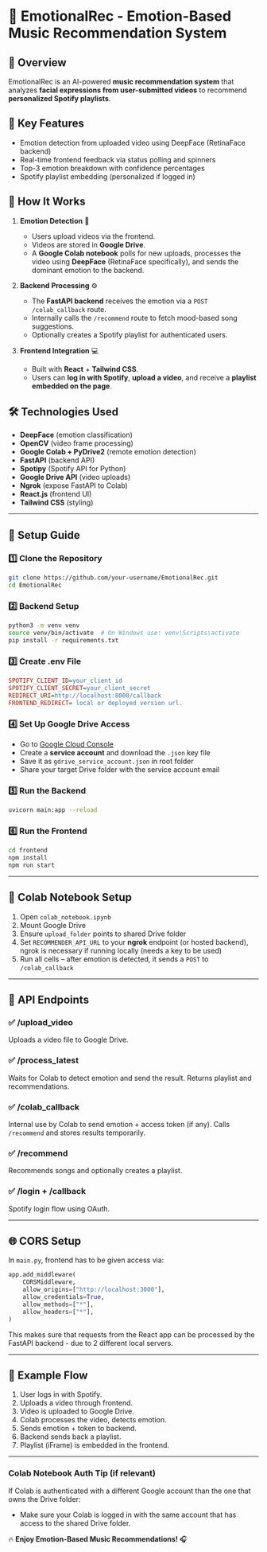 # 🎵 EmotionalRec - Emotion-Based Music Recommendation System

## **📌 Overview**
EmotionalRec is an AI-powered **music recommendation system** that analyzes **facial expressions from user-submitted videos** to recommend **personalized Spotify playlists**.

## 🎉 Key Features
- Emotion detection from uploaded video using DeepFace (RetinaFace backend)
- Real-time frontend feedback via status polling and spinners
- Top-3 emotion breakdown with confidence percentages
- Spotify playlist embedding (personalized if logged in)

## **🚀 How It Works**
1. **Emotion Detection** 🧠
   - Users upload videos via the frontend.
   - Videos are stored in **Google Drive**.
   - A **Google Colab notebook** polls for new uploads, processes the video using **DeepFace** (RetinaFace specifically), and sends the dominant emotion to the backend.

2. **Backend Processing** ⚙️
   - The **FastAPI backend** receives the emotion via a `POST /colab_callback` route.
   - Internally calls the `/recommend` route to fetch mood-based song suggestions.
   - Optionally creates a Spotify playlist for authenticated users.

3. **Frontend Integration** 💻
   - Built with **React** + **Tailwind CSS**.
   - Users can **log in with Spotify**, **upload a video**, and receive a **playlist embedded on the page**.

## **🛠 Technologies Used**
- **DeepFace** (emotion classification)
- **OpenCV** (video frame processing)
- **Google Colab + PyDrive2** (remote emotion detection)
- **FastAPI** (backend API)
- **Spotipy** (Spotify API for Python)
- **Google Drive API** (video uploads)
- **Ngrok** (expose FastAPI to Colab)
- **React.js** (frontend UI)
- **Tailwind CSS** (styling)

---

## **🔧 Setup Guide**

### **1️⃣ Clone the Repository**
```bash
git clone https://github.com/your-username/EmotionalRec.git
cd EmotionalRec
```

### **2️⃣ Backend Setup**
```bash
python3 -m venv venv
source venv/bin/activate  # On Windows use: venv\Scripts\activate
pip install -r requirements.txt
```

### **3️⃣ Create .env File**
```ini
SPOTIFY_CLIENT_ID=your_client_id
SPOTIFY_CLIENT_SECRET=your_client_secret
REDIRECT_URI=http://localhost:8000/callback
FRONTEND_REDIRECT= local or deployed version url.
```

### **4️⃣ Set Up Google Drive Access**
- Go to [Google Cloud Console](https://console.cloud.google.com/)
- Create a **service account** and download the `.json` key file
- Save it as `gdrive_service_account.json` in root folder
- Share your target Drive folder with the service account email


### **5️⃣ Run the Backend**
```bash
uvicorn main:app --reload
```

### **6️⃣ Run the Frontend**
```bash
cd frontend
npm install
npm run start
```

---

## **🚀 Colab Notebook Setup**
1. Open `colab_notebook.ipynb`
2. Mount Google Drive
3. Ensure `upload_folder` points to shared Drive folder
4. Set `RECOMMENDER_API_URL` to your **ngrok** endpoint (or hosted backend), ngrok is necessary if running locally (needs a key to be used)
5. Run all cells – after emotion is detected, it sends a `POST` to `/colab_callback`

---

## **🎯 API Endpoints**

### ✅ **/upload_video**
Uploads a video file to Google Drive.

### ✅ **/process_latest**
Waits for Colab to detect emotion and send the result.
Returns playlist and recommendations.

### ✅ **/colab_callback**
Internal use by Colab to send emotion + access token (if any).
Calls `/recommend` and stores results temporarily.

### ✅ **/recommend**
Recommends songs and optionally creates a playlist.

### ✅ **/login + /callback**
Spotify login flow using OAuth.

---

## **🌐 CORS Setup**
In `main.py`, frontend has to be given access via:
```python
app.add_middleware(
    CORSMiddleware,
    allow_origins=["http://localhost:3000"],
    allow_credentials=True,
    allow_methods=["*"],
    allow_headers=["*"],
)
```
This makes sure that requests from the React app can be processed by the FastAPI backend - due to 2 different local servers.

---

## **🧪 Example Flow**
1. User logs in with Spotify.
2. Uploads a video through frontend.
3. Video is uploaded to Google Drive.
4. Colab processes the video, detects emotion.
5. Sends emotion + token to backend.
6. Backend sends back a playlist.
7. Playlist (iFrame) is embedded in the frontend.

---

### **Colab Notebook Auth Tip (if relevant)**

If Colab is authenticated with a different Google account than the one that owns the Drive folder:

-  Make sure your Colab is logged in with the same account that has access to the shared Drive folder.


🔥 **Enjoy Emotion-Based Music Recommendations!** 🎧


